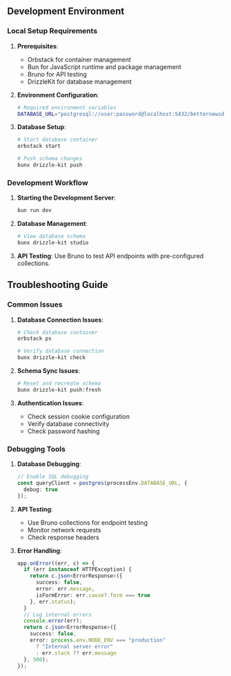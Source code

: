 ## Development Environment

### Local Setup Requirements

1. **Prerequisites**:
    - Orbstack for container management
    - Bun for JavaScript runtime and package management
    - Bruno for API testing
    - DrizzleKit for database management

2. **Environment Configuration**:
   ```bash
   # Required environment variables
   DATABASE_URL="postgresql://user:password@localhost:5432/betternewsdb"
   ```

3. **Database Setup**:
   ```bash
   # Start database container
   orbstack start
   
   # Push schema changes
   bunx drizzle-kit push
   ```

### Development Workflow

1. **Starting the Development Server**:
   ```bash
   bun run dev
   ```

2. **Database Management**:
   ```bash
   # View database schema
   bunx drizzle-kit studio
   ```

3. **API Testing**:
   Use Bruno to test API endpoints with pre-configured collections.

## Troubleshooting Guide

### Common Issues

1. **Database Connection Issues**:
   ```bash
   # Check database container
   orbstack ps
   
   # Verify database connection
   bunx drizzle-kit check
   ```

2. **Schema Sync Issues**:
   ```bash
   # Reset and recreate schema
   bunx drizzle-kit push:fresh
   ```

3. **Authentication Issues**:
    - Check session cookie configuration
    - Verify database connectivity
    - Check password hashing

### Debugging Tools

1. **Database Debugging**:
   ```typescript
   // Enable SQL debugging
   const queryClient = postgres(processEnv.DATABASE_URL, { 
     debug: true 
   });
   ```

2. **API Testing**:
    - Use Bruno collections for endpoint testing
    - Monitor network requests
    - Check response headers

3. **Error Handling**:
   ```typescript
   app.onError((err, c) => {
     if (err instanceof HTTPException) {
       return c.json<ErrorResponse>({
         success: false,
         error: err.message,
         isFormError: err.cause?.form === true
       }, err.status);
     }
     // Log internal errors
     console.error(err);
     return c.json<ErrorResponse>({
       success: false,
       error: process.env.NODE_ENV === "production"
         ? "Internal server error"
         : err.stack ?? err.message
     }, 500);
   });
   ```